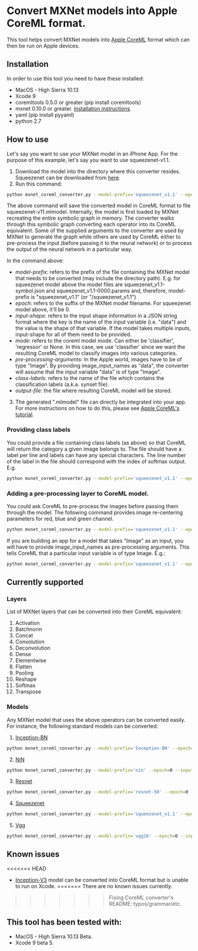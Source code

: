 # Convert MXNet models into Apple CoreML format.

This tool helps convert MXNet models into [Apple CoreML](https://developer.apple.com/documentation/coreml) format which can then be run on Apple devices.

## Installation
In order to use this tool you need to have these installed:
* MacOS - High Sierra 10.13
* Xcode 9
* coremltools 0.5.0 or greater (pip install coremltools)
* mxnet 0.10.0 or greater. [Installation instructions](http://mxnet.io/get_started/install.html).
* yaml (pip install pyyaml)
* python 2.7

## How to use
Let's say you want to use your MXNet model in an iPhone App. For the purpose of this example, let's say you want to use squeezenet-v1.1.

1. Download the model into the directory where this converter resides. Squeezenet can be downloaded from [here](http://data.mxnet.io/models/imagenet/squeezenet/).
2. Run this command:

  ```bash
python mxnet_coreml_converter.py --model-prefix='squeezenet_v1.1' --epoch=0 --input-shape='{"data":"3,227,227"}' --mode=classifier --pre-processing-arguments='{"image_input_names":"data"}' --class-labels classLabels.txt --output-file="squeezenetv11.mlmodel"
```

  The above command will save the converted model in CoreML format to file squeezenet-v11.mlmodel. Internally, the model is first loaded by MXNet recreating the entire symbolic graph in memory. The converter walks through this symbolic graph converting each operator into its CoreML equivalent. Some of the supplied arguments to the converter are used by MXNet to generate the graph while others are used by CoreML either to pre-process the input (before passing it to the neural network) or to process the output of the neural network in a particular way.

  In the command above:

  * _model-prefix_: refers to the prefix of the file containing the MXNet model that needs to be converted (may include the directory path). E.g. for squeezenet model above the model files are squeezenet_v1.1-symbol.json and squeezenet_v1.1-0000.params and, therefore, model-prefix is "squeezenet_v1.1" (or "<directory-where-model-exists>/squeezenet_v1.1")
  * _epoch_: refers to the suffix of the MXNet model filename. For squeezenet model above, it'll be 0.
  * _input-shape_: refers to the input shape information in a JSON string format where the key is the name of the input variable (i.e. "data") and the value is the shape of that variable. If the model takes multiple inputs, input-shape for all of them need to be provided.
  * _mode_: refers to the coreml model mode. Can either be 'classifier', 'regressor' or None. In this case, we use 'classifier' since we want the resulting CoreML model to classify images into various categories.
  * _pre-processing-arguments_: In the Apple world, images have to be of type "Image". By providing image_input_names as "data", the converter will assume that the input variable "data" is of type "Image".
  * _class-labels_: refers to the name of the file which contains the classification labels (a.k.a. synset file).
  * _output-file_: the file where resulting CoreML model will be stored.

3. The generated ".mlmodel" file can directly be integrated into your app. For more instructions on how to do this, please see [Apple CoreML's tutorial](https://developer.apple.com/documentation/coreml/integrating_a_core_ml_model_into_your_app).


### Providing class labels
You could provide a file containing class labels (as above) so that CoreML will return the category a given image belongs to. The file should have a label per line and labels can have any special characters. The line number of the label in the file should correspond with the index of softmax output. E.g.

```bash
python mxnet_coreml_converter.py --model-prefix='squeezenet_v1.1' --epoch=0 --input-shape='{"data":"3,227,227"}' --mode=classifier --class-labels classLabels.txt --output-file="squeezenetv11.mlmodel"
```

### Adding a pre-processing layer to CoreML model.
You could ask CoreML to pre-process the images before passing them through the model. The following command provides image re-centering parameters for red, blue and green channel.

```bash
python mxnet_coreml_converter.py --model-prefix='squeezenet_v1.1' --epoch=0 --input-shape='{"data":"3,224,224"}' --pre-processing-arguments='{"red_bias":127,"blue_bias":117,"green_bias":103}' --output-file="squeezenet_v11.mlmodel"
```

If you are building an app for a model that takes "Image" as an input, you will have to provide image_input_names as pre-processing arguments. This tells CoreML that a particular input variable is of type Image. E.g.:

```bash
python mxnet_coreml_converter.py --model-prefix='squeezenet_v1.1' --epoch=0 --input-shape='{"data":"3,224,224"}' --pre-processing-arguments='{"red_bias":127,"blue_bias":117,"green_bias":103,"image_input_names":"data"}' --output-file="squeezenet_v11.mlmodel"
```

## Currently supported
### Layers
List of MXNet layers that can be converted into their CoreML equivalent:

1. Activation
2. Batchnorm
3. Concat
4. Convolution
5. Deconvolution
6. Dense
7. Elementwise
8. Flatten
9. Pooling
10. Reshape
11. Softmax
12. Transpose

### Models
Any MXNet model that uses the above operators can be converted easily. For instance, the following standard models can be converted:

1. [Inception-BN](http://data.mxnet.io/models/imagenet/inception-bn/)

```bash
python mxnet_coreml_converter.py --model-prefix='Inception-BN' --epoch=126 --input-shape='{"data":"3,224,224"}' --mode=classifier --pre-processing-arguments='{"image_input_names":"data"}' --class-labels classLabels.txt --output-file="InceptionBN.mlmodel"
```

2. [NiN](http://data.dmlc.ml/models/imagenet/nin/)

```bash
python mxnet_coreml_converter.py --model-prefix='nin' --epoch=0 --input-shape='{"data":"3,224,224"}' --mode=classifier --pre-processing-arguments='{"image_input_names":"data"}' --class-labels classLabels.txt --output-file="nin.mlmodel"
```

3. [Resnet](http://data.mxnet.io/models/imagenet/resnet/)

```bash
python mxnet_coreml_converter.py --model-prefix='resnet-50' --epoch=0 --input-shape='{"data":"3,224,224"}' --mode=classifier --pre-processing-arguments='{"image_input_names":"data"}' --class-labels classLabels.txt --output-file="resnet50.mlmodel"
```

4. [Squeezenet](http://data.mxnet.io/models/imagenet/squeezenet/)

```bash
python mxnet_coreml_converter.py --model-prefix='squeezenet_v1.1' --epoch=0 --input-shape='{"data":"3,227,227"}' --mode=classifier --pre-processing-arguments='{"image_input_names":"data"}' --class-labels classLabels.txt --output-file="squeezenetv11.mlmodel"
```

5. [Vgg](http://data.mxnet.io/models/imagenet/vgg/)

```bash
python mxnet_coreml_converter.py --model-prefix='vgg16' --epoch=0 --input-shape='{"data":"3,224,224"}' --mode=classifier --pre-processing-arguments='{"image_input_names":"data"}' --class-labels classLabels.txt --output-file="vgg16.mlmodel"
```

## Known issues
<<<<<<< HEAD
* [Inception-V3](http://data.mxnet.io/models/imagenet/inception-v3.tar.gz) model can be converted into CoreML format but is unable to run on Xcode.
=======
There are no known issues currently.
>>>>>>> Fixing CoreML converter's README: typos/grammar/etc.

## This tool has been tested with:
* MacOS - High Sierra 10.13 Beta.
* Xcode 9 beta 5.
